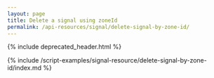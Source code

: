 ```yaml
---
layout: page
title: Delete a signal using zoneId
permalink: /api-resources/signal/delete-signal-by-zone-id/
---
```


{% include deprecated_header.html %}

{% include /script-examples/signal-resource/delete-signal-by-zone-id/index.md %}
